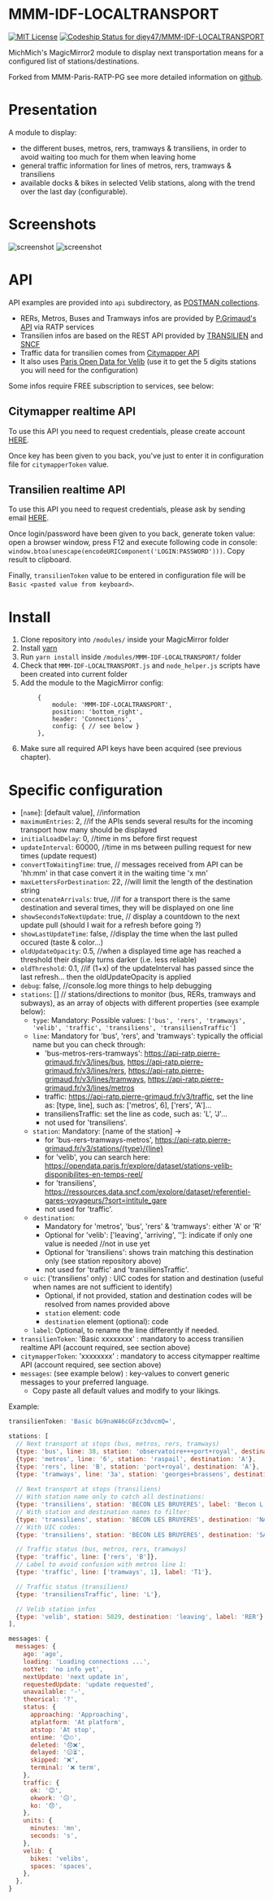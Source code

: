 # MMM-IDF-LOCALTRANSPORT
[ ![MIT License](https://img.shields.io/badge/license-MIT-blue.svg)](http://choosealicense.com/licenses/mit)
[ ![Codeship Status for djey47/MMM-IDF-LOCALTRANSPORT](https://app.codeship.com/projects/323491f0-25bd-0135-db38-2a42d49cc1d5/status?branch=master)](https://app.codeship.com/projects/222476)

MichMich's MagicMirror2 module to display next transportation means for a configured list of stations/destinations.

Forked from MMM-Paris-RATP-PG see more detailed information on [github](https://github.com/da4throux/MMM-Paris-RATP-PG).

# Presentation
A module to display:
* the different buses, metros, rers, tramways & transiliens, in order to avoid waiting too much for them when leaving home
* general traffic information for lines of metros, rers, tramways & transiliens
* available docks & bikes in selected Velib stations, along with the trend over the last day (configurable).

# Screenshots
![screenshot](https://github.com/djey47/MMM-IDF-LOCALTRANSPORT/blob/master/images/MMM-IDF-LOCALTRANSPORT1.png)
![screenshot](https://github.com/djey47/MMM-IDF-LOCALTRANSPORT/blob/master/images/MMM-IDF-LOCALTRANSPORT2.png)

# API
API examples are provided into `api` subdirectory, as [POSTMAN collections](https://www.getpostman.com/).
* RERs, Metros, Buses and Tramways infos are provided by [P.Grimaud's API](https://github.com/pgrimaud/horaires-ratp-api) via RATP services
* Transilien infos are based on the REST API provided by [TRANSILIEN](https://ressources.data.sncf.com/explore/dataset/api-temps-reel-transilien/) and [SNCF](https://ressources.data.sncf.com)
* Traffic data for transilien comes from [Citymapper API](https://citymapper.com/paris)
* It also uses [Paris Open Data for Velib](https://opendata.paris.fr/explore/dataset/stations-velib-disponibilites-en-temps-reel/) (use it to get the 5 digits stations you will need for the configuration)

Some infos require FREE subscription to services, see below:

## Citymapper realtime API
To use this API you need to request credentials, please create account [HERE](https://citymapper.3scale.net/).

Once key has been given to you back, you've just to enter it in configuration file for `citymapperToken` value.

## Transilien realtime API
To use this API you need to request credentials, please ask by sending email [HERE](mailto:innovation-transilien@sncf.fr?subject=Demande%20acc%C3%A8s%20API%20prochains%20d%C3%A9parts&body=nom,%20pr%C3%A9nom,organisation,utilisation).

Once login/password have been given to you back, generate token value: open a browser window, press F12 and execute following code in console: `window.btoa(unescape(encodeURIComponent('LOGIN:PASSWORD')))`. Copy result to clipboard.

Finally, `transilienToken` value to be entered in configuration file will be `Basic <pasted value from keyboard>`.

# Install

1. Clone repository into `/modules/` inside your MagicMirror folder
2. Install [yarn](https://yarnpkg.com/en/docs/install)
3. Run `yarn install` inside `/modules/MMM-IDF-LOCALTRANSPORT/` folder
4. Check that `MMM-IDF-LOCALTRANSPORT.js` and `node_helper.js` scripts have been created into current folder
5. Add the module to the MagicMirror config:
```
		{
	        module: 'MMM-IDF-LOCALTRANSPORT',
	        position: 'bottom_right',
	        header: 'Connections',
	        config: { // see below }
    	},
```
6. Make sure all required API keys have been acquired (see previous chapter).

# Specific configuration
* [`name`]: [default value], //information
* `maximumEntries`: 2, //if the APIs sends several results for the incoming transport how many should be displayed
* `initialLoadDelay`: 0, //time in ms before first request
* `updateInterval`: 60000, //time in ms between pulling request for new times (update request)
* `convertToWaitingTime`: true, // messages received from API can be 'hh:mm' in that case convert it in the waiting time 'x mn'
* `maxLettersForDestination`: 22, //will limit the length of the destination string
* `concatenateArrivals`: true, //if for a transport there is the same destination and several times, they will be displayed on one line
* `showSecondsToNextUpdate`: true, // display a countdown to the next update pull (should I wait for a refresh before going ?)
* `showLastUpdateTime`: false, //display the time when the last pulled occured (taste & color...)
* `oldUpdateOpacity`: 0.5, //when a displayed time age has reached a threshold their display turns darker (i.e. less reliable)
* `oldThreshold`: 0.1, //if (1+x) of the updateInterval has passed since the last refresh... then the oldUpdateOpacity is applied
* `debug`: false, //console.log more things to help debugging
* `stations`: [] // stations/directions to monitor (bus, RERs, tramways and subways), as an array of objects with different properties (see example below):
  - `type`: Mandatory: Possible values: `['bus', 'rers', 'tramways', 'velib', 'traffic', 'transiliens', 'transiliensTraffic']`
  - `line`: Mandatory for 'bus', 'rers', and 'tramways': typically the official name but you can check through:
    - 'bus-metros-rers-tramways': https://api-ratp.pierre-grimaud.fr/v3/lines/bus, https://api-ratp.pierre-grimaud.fr/v3/lines/rers, https://api-ratp.pierre-grimaud.fr/v3/lines/tramways, https://api-ratp.pierre-grimaud.fr/v3/lines/metros
    - traffic: https://api-ratp.pierre-grimaud.fr/v3/traffic, set the line as: [type, line], such as: ['metros', 6], ['rers', 'A']...
    - transiliensTraffic: set the line as code, such as: 'L', 'J'...
    - not used for 'transiliens'.
  - `station`: Mandatory: [name of the station] ->
    - for 'bus-rers-tramways-metros', https://api-ratp.pierre-grimaud.fr/v3/stations/{type}/{line}
    - for 'velib', you can search here: https://opendata.paris.fr/explore/dataset/stations-velib-disponibilites-en-temps-reel/
    - for 'transiliens', https://ressources.data.sncf.com/explore/dataset/referentiel-gares-voyageurs/?sort=intitule_gare
    - not used for 'traffic'.
  - `destination`: 
    - Mandatory for 'metros', 'bus', 'rers' & 'tramways': either 'A' or 'R'
    - Optional for 'velib': ['leaving', 'arriving', '']: indicate if only one value is needed //not in use yet
    - Optional for 'transiliens': shows train matching this destination only (see station repository above)
    - not used for 'traffic' and 'transiliensTraffic'.
  - `uic`: ('transiliens' only) : UIC codes for station and destination (useful when names are not sufficient to identify)
    - Optional, if not provided, station and destination codes will be resolved from names provided above
    - `station` element: code
    - `destination` element (optional): code
  - `label`: Optional, to rename the line differently if needed.
* `transilienToken`: 'Basic xxxxxxxx' : mandatory to access transilien realtime API (account required, see section above)
* `citymapperToken`: 'xxxxxxxx' : mandatory to access citymapper realtime API (account required, see section above)
* `messages`: (see example below) : key-values to convert generic messages to your preferred language.
  - Copy paste all default values and modify to your likings. 

Example:
```javascript
transilienToken: 'Basic bG9naW46cGFzc3dvcmQ=',

stations: [
  // Next transport at stops (bus, metros, rers, tramways)
  {type: 'bus', line: 38, station: 'observatoire+++port+royal', destination: 'A'},
  {type: 'metros', line: '6', station: 'raspail', destination: 'A'},
  {type: 'rers', line: 'B', station: 'port+royal', destination: 'A'},
  {type: 'tramways', line: '3a', station: 'georges+brassens', destination: 'R'},
  
  // Next transport at stops (transiliens)
  // With station name only to catch all destinations:
  {type: 'transiliens', station: 'BECON LES BRUYERES', label: 'Becon L'},
  // With station and destination names to filter:
  {type: 'transiliens', station: 'BECON LES BRUYERES', destination: 'NANTERRE UNIVERSITE'},
  // With UIC codes:
  {type: 'transiliens', station: 'BECON LES BRUYERES', destination: 'SAINT NOM LA BRETECHE', uic: { station: '87382002', destination: '87382481'} },

  // Traffic status (bus, metros, rers, tramways)
  {type: 'traffic', line: ['rers', 'B']},
  // Label to avoid confusion with metros line 1:
  {type: 'traffic', line: ['tramways', 1], label: 'T1'},

  // Traffic status (transiliens)
  {type: 'transiliensTraffic', line: 'L'},

  // Velib station infos
  {type: 'velib', station: 5029, destination: 'leaving', label: 'RER'},
],

messages: {
  messages: {
    ago: 'ago',
    loading: 'Loading connections ...',
    notYet: 'no info yet',
    nextUpdate: 'next update in',
    requestedUpdate: 'update requested',
    unavailable: '-',
    theorical: '?',
    status: {
      approaching: 'Approaching',
      atplatform: 'At platform',
      atstop: 'At stop',
      ontime: '😊⏲',
      deleted: '😞❌',
      delayed: '😐⏳',
      skipped: '❌',
      terminal: '❌ term',
    },
    traffic: {
      ok: '😊',
      okwork: '😐',
      ko: '😞',
    },    
    units: {
      minutes: 'mn',
      seconds: 's',
    },
    velib: {
      bikes: 'velibs',
      spaces: 'spaces',
    },
  },
}
```
